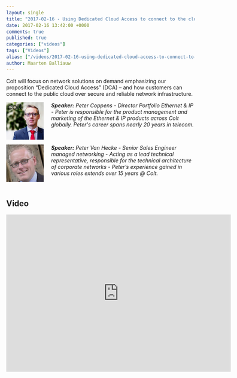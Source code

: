 ```yaml
---
layout: single
title: "2017-02-16 - Using Dedicated Cloud Access to connect to the cloud"
date: 2017-02-16 13:42:00 +0000
comments: true
published: true
categories: ["videos"]
tags: ["Videos"]
alias: ["/videos/2017-02-16-using-dedicated-cloud-access-to-connect-to-the-cloud"]
author: Maarten Balliauw
---
```


Colt will focus on network solutions on demand emphasizing our proposition &ldquo;Dedicated Cloud Access&rdquo; (DCA) &ndash; and how customers can connect to the public cloud over secure and reliable network infrastructure.

<img src="/assets/media/speakers/peter-coppens.jpg" alt="" align="left" width="100" height="100" style="margin-right: 20px;">***Speaker:** Peter Coppens - Director Portfolio Ethernet &amp; IP - Peter is responsible for the product management and marketing of the Ethernet &amp; IP products across Colt globally. Peter's career spans nearly 20 years in telecom.*

<br />

<img src="/assets/media/speakers/peter-van-hecke.jpg" alt="" align="left" width="100" height="100" style="margin-right: 20px;">***Speaker:** Peter Van Hecke - Senior Sales Engineer managed networking - Acting as a lead technical representative, responsible for the technical architecture of corporate networks - Peter&rsquo;s experience gained in various roles extends over 15 years @ Colt.*

<br />

## Video
	
<iframe width="600" height="420" src="https://www.youtube.com/embed/vWN-2IpyqXo" frameborder="0" allowfullscreen=""></iframe>		